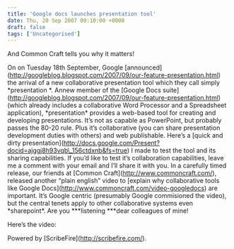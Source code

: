 ```yaml
---
title: 'Google docs launches presentation tool'
date: Thu, 20 Sep 2007 09:10:00 +0000
draft: false
tags: ['Uncategorised']
---
```


And Common Craft tells you why it matters!

On on Tuesday 18th September, Google \[announced\](http://googleblog.blogspot.com/2007/09/our-feature-presentation.html) the arrival of a new collaborative presentation tool which they call simply \*presentation \*. Annew member of the \[Google Docs suite\](http://googleblog.blogspot.com/2007/09/our-feature-presentation.html) (which already includes a collaborative Word Processor and a Spreadsheet application), \*presentation\* provides a web-based tool for creating and developing presentations. It’s not as capable as PowerPoint, but probably passes the 80-20 rule. Plus it’s collaborative (you can share presentation development duties with others) and web publishable. Here’s a \[quick and dirty presentation\](http://docs.google.com/Present?docid=ajggj8h93vqb\_156ctdxnb&fs=true) I made to test the tool and its sharing capabilities. If you’d like to test it’s collaboration capabilities, leave me a comment with your email and I’ll share it with you. In a carefully timed release, our friends at \[Common Craft\](http://www.commoncraft.com/), released another “plain english” video to \[explain why collaborative tools like Google Docs\](http://www.commoncraft.com/video-googledocs) are important. It’s Google centric (presumably Google commisioned the video), but the central tenets apply to other collaborative systems even \*sharepoint\*. Are you \*\*\*listening \*\*\*dear colleagues of mine!

Here’s the video:

Powered by \[ScribeFire\](http://scribefire.com/).